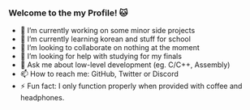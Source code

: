 ### Welcome to the my Profile! 🐱

- 🔭 I’m currently working on some minor side projects
- 🌱 I’m currently learning korean and stuff for school
- 👯 I’m looking to collaborate on nothing at the moment
- 🤔 I’m looking for help with studying for my finals
- 💬 Ask me about low-level development (eg. C/C++, Assembly)
- 📫 How to reach me: GitHub, Twitter or Discord
- ⚡ Fun fact: I only function properly when provided with coffee and headphones.
